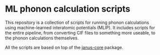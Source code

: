 # ML phonon calculation scripts

This repository is a collection of scripts for running phonon calculations using machine-learned interatomic potentials
(MLIP). It includes scripts for the entire pipeline, from converting CIF files to something more useable, to the 
phonon calculations themselves.

All the scripts are based on top of the [janus-core](https://stfc.github.io/janus-core/index.html) package.